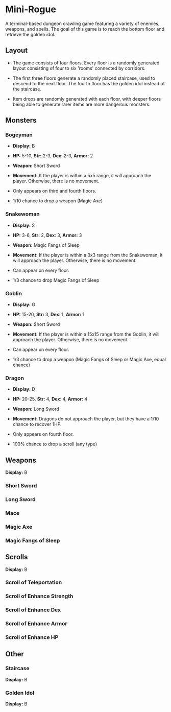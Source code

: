 # Mini-Rogue
 A terminal-based dungeon crawling game featuring a variety of enemies, weapons, and spells. The goal of this game is to reach the bottom floor and retrieve the golden idol.
 
 ## Layout
 
 * The game consists of four floors. Every floor is a randomly generated layout consisting of four to six 'rooms' connected by corridors.
 
 * The first three floors generate a randomly placed staircase, used to descend to the next floor. The fourth floor has the golden idol instead of the staircase.
 
 * Item drops are randomly generated with each floor, with deeper floors being able to generate rarer items are more dangerous monsters.
 
 ## Monsters
 
   ### Bogeyman
 
  * **Display:** B
 
 * **HP:** 5-10, **Str:** 2-3, **Dex**: 2-3, **Armor:** 2
 
 * **Weapon:** Short Sword
 
 * **Movement:** If the player is within a 5x5 range, it will approach the player. Otherwise, there is no movement.
 
 * Only appears on third and fourth floors.
 
 * 1/10 chance to drop a weapon (Magic Axe)
 
 ### Snakewoman
 
 * **Display:** S
 
 * **HP:** 3-6, **Str:** 2, **Dex**: 3, **Armor:** 3
 
 * **Weapon:** Magic Fangs of Sleep
 
 * **Movement:** If the player is within a 3x3 range from the Snakewoman, it will approach the player. Otherwise, there is no movement.
 
 * Can appear on every floor.
 
  * 1/3 chance to drop Magic Fangs of Sleep

 

 
  
  ### Goblin
  
  * **Display:** G
 
 * **HP:** 15-20, **Str:** 3, **Dex**: 1, **Armor:** 1
 
 * **Weapon:** Short Sword
 
 * **Movement:** If the player is within a 15x15 range from the Goblin, it will approach the player. Otherwise, there is no movement.
 
 * Can appear on every floor.
 
 * 1/3 chance to drop a weapon (Magic Fangs of Sleep or Magic Axe, equal chance)
 
 
 ### Dragon
 
  * **Display:** D
 
 * **HP:** 20-25, **Str:** 4, **Dex**: 4, **Armor:** 4
 
 * **Weapon:** Long Sword
 
 * **Movement:** Dragons do not approach the player, but they have a 1/10 chance to recover 1HP.
 
 * Only appears on fourth floor.
 
 * 100% chance to drop a scroll (any type)

## Weapons

**Display:** B

### Short Sword

### Long Sword

### Mace

### Magic Axe

### Magic Fangs of Sleep


## Scrolls

**Display:** B

### Scroll of Teleportation

### Scroll of Enhance Strength

### Scroll of Enhance Dex

### Scroll of Enhance Armor

### Scroll of Enhance HP

## Other

### Staircase

**Display:** B

### Golden Idol

**Display:** B
 

 
 
 
 
